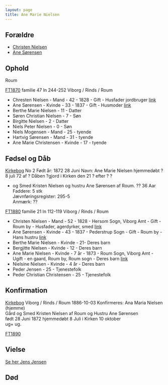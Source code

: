```yaml
---
layout: page
title: Ane Marie Nielsen
---
```


## Forældre

* [Christen Nielsen](/stamt//)
* [Ane Sørensen](/stamt//)

## Ophold
Roum

[FT1870](https://www.danishfamilysearch.dk/census1870/sogn2049) familie 47 ln 244-252
Viborg / Rinds / Roum  
* Chresten Nielsen - Mand - 42 - 1828 - Gift - Husfader jordbruger [link](https://www.danishfamilysearch.dk/cid9193211)
* Ane Sørensen - Kvinde - 33 - 1837 - Gift - Husmoder [link](https://www.danishfamilysearch.dk/cid9193212)
* Berthe Marie Nielsen - 11 - Datter
* Søren Christian Nielsen - 7 - Søn
* Birgitte Nielsen - 2 - Datter
* Niels Peter Nielsen - 0 - Søn
* Niels Mogensen - Mand - 25 - tyende
* Hartvig Sørensen - Mand - 31 - tyende
* Ane Marie Christensen - Kvinde - 17 - tyende

## Fødsel og Dåb
[Kirkebog](https://www.danishfamilysearch.dk/ao/opslag14684787) No 2
Født år: 1872 28 Juni
Navn: Ane Marie Nielsen
hjemmedøbt ? 8 juli 72 af ? Dåben ?gjord i Kirken den 21 ? efter ? ?
+ og Smed Kristen Nielsen og hustru Ane Sørensen af Roum. ?? 36 Aar
Faddere: 5 stk  
Jævnføringsregister: 295-5  
Anmærk: ??  

[FT1880](https://www.danishfamilysearch.dk/census1880/sogn2049) familie 21 ln 112-119
Viborg / Rinds / Roum  
* Christen Nielsen - Mand - 52 - 1828 - Hersom Sogn, Viborg Amt - Gift - Roum by - Husfader, agerdyrker, smed [link](https://www.danishfamilysearch.dk/cid10534013)
* Ane Sørensen - Kvinde - 43 - 1837 - Pederstrup Sogn - Gift - Roum by - Hans hustru [link](https://www.danishfamilysearch.dk/cid10534014)
* Berthe Marie Nielsen - Kvinde - 21- Deres barn
* Bergjitte Nielsen - Kvinde - 12 - Deres barn
* Ane Marie Nielsen - Kvinde - 7 år - 1873 - Roum Sogn, Viborg Amt - Ugift - en gaard, Roum by, Roum sogn - Deres barn [link](https://www.danishfamilysearch.dk/cid10534017)
* Nielsine Nielsen - Kvinde - 4 år - Deres barn
* Peder Jensen - 25 - Tjenestefolk
* Peder Christian Christensen - 25 - Tjenestefolk

## Konfirmation
[Kirkebog](https://www.danishfamilysearch.dk/ao/opslag14685029)
Viborg / Rinds / Roum
1886-10-03 Konfirmeres: 
Ana Maria Nielsen (hjemme)  
Gård og Smed Kristen Nielsen af Roum og Hustru Ane Sørensen  
født 28 Juni 1872 hjemmedøbt 8 Juli i Kirken 10 oktober  
ug+ ug. 

[FT1890](https://www.danishfamilysearch.dk/cid12528589)

## Vielse
[Se her Jens Jensen](/stamt/jens-jensen-quorning/)


## Død

